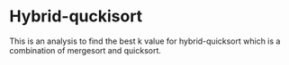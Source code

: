 # Hybrid-quckisort

This is an analysis to find the best k value for hybrid-quicksort which is a combination of mergesort and quicksort.
